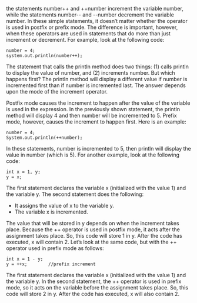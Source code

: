 the statements number++ and ++number increment the variable number, while the statements number-- and --number decrement the variable number. In these simple statements, it doesn’t matter whether the operator is used in postfix or prefix mode. The difference is important, however, when these operators are used in statements that do more than just increment or decrement. For example, look at the following code:

```
number = 4;
system.out.println(number++);
```
The statement that calls the println method does two things: (1) calls println to display the value of number, and (2) increments number. But which happens first? The println method will display a different value if number is incremented first than if number is incremented last. The answer depends upon the mode of the increment operator.

Postfix mode causes the increment to happen after the value of the variable is used in the expression. In the previously shown statement, the println method will display 4 and then number will be incremented to 5. Prefix mode, however, causes the increment to happen first. Here is an example:
```
number = 4;
System.out.println(++number);
```
In these statements, number is incremented to 5, then println will display the value in number (which is 5). For another example, look at the following code:
```
int x = 1, y;
y = x;
```
The first statement declares the variable x (initialized with the value 1) and the variable y. The second statement does the following:

- It assigns the value of x to the variable y.
- The variable x is incremented.

The value that will be stored in y depends on when the increment takes place. Because the ++ operator is used in postfix mode, it acts after the assignment takes place. So, this code will store 1 in y. After the code has executed, x will contain 2. Let’s look at the same code, but with the ++ operator used in prefix mode as follows:
```
int x = 1 - y;
y = ++x;        //prefix increment
```
The first statement declares the variable x (initialized with the value 1) and the variable y. In the second statement, the ++ operator is used in prefix mode, so it acts on the variable before the assignment takes place. So, this code will store 2 in y. After the code has executed, x will also contain 2.

